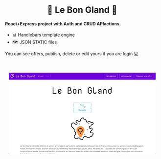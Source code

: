 <h1 align="center">
  🌰 Le Bon Gland 🌰
</h1>

#### React+Express project with Auth and CRUD APIactions.
 
  - 📊 Handlebars template engine
  - 🗺️ JSON STATIC files
  
  You can see offers, publish, delete or edit yours if you are login 💻

<p align="center">
  <br><br>
  <img src="/public/img/git/lebongland.gif">
  <br><br>
</p>
